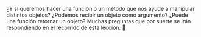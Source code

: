 ¿Y si queremos hacer una función o un método que nos ayude a manipular distintos objetos? ¿Podemos recibir un objeto como argumento? ¿Puede una función retornar un objeto? Muchas preguntas que por suerte se irán respondiendo en el recorrido de esta lección. :raised_hands: